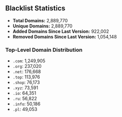 ## Blacklist Statistics

- **Total Domains:** 2,889,770
- **Unique Domains:** 2,889,770
- **Added Domains Since Last Version:** 922,002
- **Removed Domains Since Last Version:** 1,054,148

### Top-Level Domain Distribution

-  `.com`: 1,249,905
-  `.org`: 237,020
-  `.net`: 176,668
-  `.top`: 113,976
-  `.shop`: 76,173
-  `.xyz`: 73,591
-  `.io`: 64,351
-  `.ru`: 56,822
-  `.info`: 50,186
-  `.pl`: 49,053
